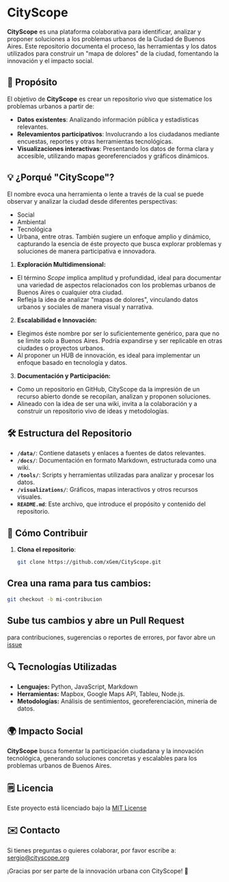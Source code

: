 # CityScope

**CityScope** es una plataforma colaborativa para identificar, analizar y proponer soluciones a los problemas urbanos de la Ciudad de Buenos Aires. Este repositorio documenta el proceso, las herramientas y los datos utilizados para construir un "mapa de dolores" de la ciudad, fomentando la innovación y el impacto social.

## 🌟 **Propósito**
El objetivo de **CityScope** es crear un repositorio vivo que sistematice los problemas urbanos a partir de:
- **Datos existentes**: Analizando información pública y estadísticas relevantes.
- **Relevamientos participativos**: Involucrando a los ciudadanos mediante encuestas, reportes y otras herramientas tecnológicas.
- **Visualizaciones interactivas**: Presentando los datos de forma clara y accesible, utilizando mapas georeferenciados y gráficos dinámicos.

## 💡 ¿Porqué "CityScope"?
El nombre evoca una herramienta o lente a través de la cual se puede observar y analizar la ciudad desde diferentes perspectivas:
- Social
- Ambiental
- Tecnológica
- Urbana, entre otras.
También sugiere un enfoque amplio y dinámico, capturando la esencia de éste proyecto que busca explorar problemas y soluciones de manera participativa e innovadora.

1. **Exploración Multidimensional:**
- El término *Scope* implica amplitud y profundidad, ideal para documentar una variedad de aspectos relacionados con los problemas urbanos de Buenos Aires o cualquier otra ciudad.
- Refleja la idea de analizar "mapas de dolores", vinculando datos urbanos y sociales de manera visual y narrativa.

2. **Escalabilidad e Innovación:**
- Elegimos éste nombre por ser lo suficientemente genérico, para que no se limite solo a Buenos Aires. Podría expandirse y ser replicable en otras ciudades o proyectos urbanos.
- Al proponer un HUB de innovación, es ideal para implementar un enfoque basado en tecnología y datos.

3. **Documentación y Participación:**
- Como un repositorio en GitHub, CityScope da la impresión de un recurso abierto donde se recopilan, analizan y proponen soluciones.
- Alineado con la idea de ser una wiki, invita a la colaboración y a construir un repositorio vivo de ideas y metodologías.

## 🛠️ **Estructura del Repositorio**
- **`/data/`**: Contiene datasets y enlaces a fuentes de datos relevantes.
- **`/docs/`**: Documentación en formato Markdown, estructurada como una wiki.
- **`/tools/`**: Scripts y herramientas utilizadas para analizar y procesar los datos.
- **`/visualizations/`**: Gráficos, mapas interactivos y otros recursos visuales.
- **`README.md`**: Este archivo, que introduce el propósito y contenido del repositorio.

## 🚀 **Cómo Contribuir**
1. **Clona el repositorio**:
   ```bash
   git clone https://github.com/xGem/CityScope.git
   ```
## Crea una rama para tus cambios:
```bash
git checkout -b mi-contribucion
```

## Sube tus cambios y abre un Pull Request
para contribuciones, sugerencias o reportes de errores, por favor abre un [issue](https://github.com/xGem/CityScope/issues)

## 🔍 Tecnologías Utilizadas
- **Lenguajes:** Python, JavaScript, Markdown
- **Herramientas:** Mapbox, Google Maps API, Tableu, Node.js.
- **Metodologías:** Análisis de sentimientos, georeferenciación, minería de datos.

## 🌍 Impacto Social
**CityScope** busca fomentar la participación ciudadana y la innovación tecnológica, generando soluciones concretas y escalables para los problemas urbanos de Buenos Aires.

## 🗒️ Licencia
Este proyecto está licenciado bajo la [MIT License](https://chatgpt.com/c/LICENSE)

## ✉️ Contacto
Si tienes preguntas o quieres colaborar, por favor escribe a: [sergio@cityscope.org](mailto:sergio.rod@gmail.com)

¡Gracias por ser parte de la innovación urbana con CityScope! 🎉
